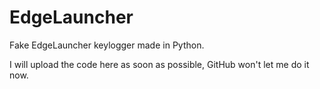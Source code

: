 # EdgeLauncher
Fake EdgeLauncher keylogger made in Python.

I will upload the code here as soon as possible, GitHub won't let me do it now.
